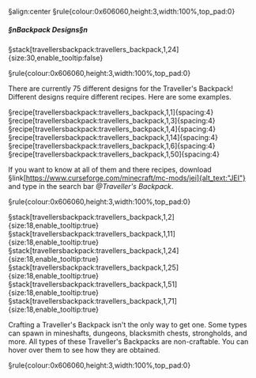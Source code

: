 §align:center
§rule{colour:0x606060,height:3,width:100%,top_pad:0}

##### §nBackpack Designs§n
§stack[travellersbackpack:travellers_backpack,1,24]{size:30,enable_tooltip:false} 

§rule{colour:0x606060,height:3,width:100%,top_pad:0}

There are currently 75 different designs for the Traveller's Backpack! Different designs require different recipes. Here are some examples.

§recipe[travellersbackpack:travellers_backpack,1,1]{spacing:4}§recipe[travellersbackpack:travellers_backpack,1,3]{spacing:4}
§recipe[travellersbackpack:travellers_backpack,1,4]{spacing:4}§recipe[travellersbackpack:travellers_backpack,1,14]{spacing:4}
§recipe[travellersbackpack:travellers_backpack,1,6]{spacing:4}§recipe[travellersbackpack:travellers_backpack,1,50]{spacing:4}

If you want to know at all of them and there recipes, download §link[https://www.curseforge.com/minecraft/mc-mods/jei]{alt_text:"JEI"} and type in the search bar *@Traveller's Backpack*.

§rule{colour:0x606060,height:3,width:100%,top_pad:0}

§stack[travellersbackpack:travellers_backpack,1,2]{size:18,enable_tooltip:true} §stack[travellersbackpack:travellers_backpack,1,11]{size:18,enable_tooltip:true} §stack[travellersbackpack:travellers_backpack,1,24]{size:18,enable_tooltip:true} §stack[travellersbackpack:travellers_backpack,1,25]{size:18,enable_tooltip:true} §stack[travellersbackpack:travellers_backpack,1,51]{size:18,enable_tooltip:true} §stack[travellersbackpack:travellers_backpack,1,71]{size:18,enable_tooltip:true}

Crafting a Traveller's Backpack isn't the only way to get one. Some types can spawn in mineshafts, dungeons, blacksmith chests, strongholds, and more. All types of these Traveller's Backpacks are non-craftable. You can hover over them to see how they are obtained.

§rule{colour:0x606060,height:3,width:100%,top_pad:0}